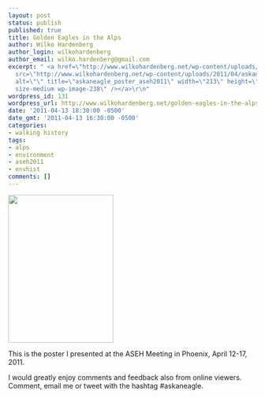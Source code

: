 ```yaml
---
layout: post
status: publish
published: true
title: Golden Eagles in the Alps
author: Wilko Hardenberg
author_login: wilkohardenberg
author_email: wilko.hardenberg@gmail.com
excerpt: " <a href=\"http://www.wilkohardenberg.net/wp-content/uploads/2011/04/askaneagle_poster_aseh2011.pdf\"><img
  src=\"http://www.wilkohardenberg.net/wp-content/uploads/2011/04/askaneagle_poster_aseh2011-213x300.jpg\"
  alt=\"\" title=\"askaneagle_poster_aseh2011\" width=\"213\" height=\"300\" class=\"alignleft
  size-medium wp-image-238\" /></a>\r\n"
wordpress_id: 131
wordpress_url: http://www.wilkohardenberg.net/golden-eagles-in-the-alps/
date: '2011-04-13 18:30:00 -0500'
date_gmt: '2011-04-13 16:30:00 -0500'
categories:
- walking history
tags:
- alps
- environment
- aseh2011
- envhist
comments: []
---
```

<p> <a href="http://www.wilkohardenberg.net/wp-content/uploads/2011/04/askaneagle_poster_aseh2011.pdf"><img src="http://www.wilkohardenberg.net/wp-content/uploads/2011/04/askaneagle_poster_aseh2011-213x300.jpg" alt="" title="askaneagle_poster_aseh2011" width="213" height="300" class="alignleft size-medium wp-image-238" /></a><br />
<a id="more"></a><a id="more-131"></a></p>
<p> This is the poster I presented at the ASEH Meeting in Phoenix, April 12-17, 2011.
<p/> I would greatly enjoy comments and feedback also from online viewers. Comment, email me or tweet with the hashtag #askaneagle.</p>
